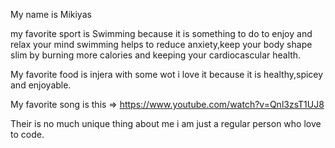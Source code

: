 My name is Mikiyas 

my favorite sport is Swimming because it is something to do to enjoy and relax your mind 
swimming helps to reduce anxiety,keep your body shape slim by burning more calories and 
keeping your cardiocascular health.

My favorite food is injera with some wot i love it because it is healthy,spicey and enjoyable.

My favorite song is this => https://www.youtube.com/watch?v=Qnl3zsT1UJ8

Their is no much unique thing about me i am just a regular person who love to code.
